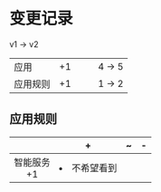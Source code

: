 # 变更记录

v1 -> v2

||||||
|-|:-:|:-:|:-:|:-:|
|应用|+1|||4 -> 5|
|应用规则|+1|||1 -> 2|

## 应用规则

||+|~|-|
|:-:|-|-|-|
|智能服务<br>+1|<li>不希望看到|||
